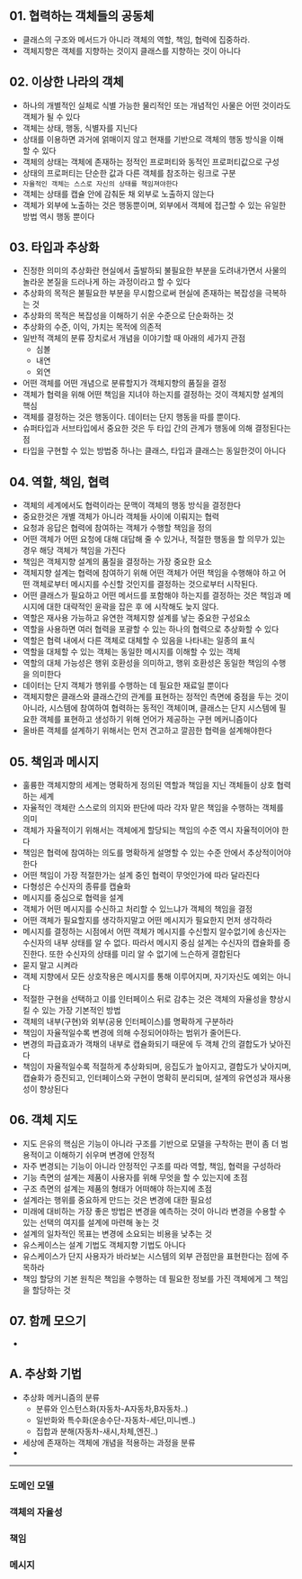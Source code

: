 ## 01. 협력하는 객체들의 공동체
- 클래스의 구조와 메서드가 아니라 객체의 역할, 책임, 협력에 집중하라.
- 객체지향은 객체를 지향하는 것이지 클래스를 지향하는 것이 아니다

## 02. 이상한 나라의 객체
- 하나의 개별적인 실체로 식별 가능한 물리적인 또는 개념적인 사물은 어떤 것이라도 객체가 될 수 있다
- 객체는 상태, 행동, 식별자를 지닌다
- 상태를 이용하면 과거에 얽매이지 않고 현재를 기반으로 객체의 행동 방식을 이해 할 수 있다
- 객체의 상태는 객체에 존재하는 정적인 프로퍼티와 동적인 프로퍼티값으로 구성
- 상태의 프로퍼티는 단순한 값과 다른 객체를 참조하는 링크로 구분
- `자율적인 객체는 스스로 자신의 상태를 책임져야한다`
- 객체는 상태를 캡슐 안에 감춰둔 채 외부로 노출하지 않는다
- 객체가 외부에 노출하는 것은 행동뿐이며, 외부에서 객체에 접근할 수 있는 유일한 방법 역시 행동 뿐이다

## 03. 타입과 추상화
- 진정한 의미의 추상화란 현실에서 출발하되 불필요한 부분을 도려내가면서 사물의 놀라운 본질을 드러나게 하는 과정이라고 할 수 있다
- 추상화의 목적은 불필요한 부분을 무시함으로써 현실에 존재하는 복잡성을 극복하는 것
- 추상화의 목적은 복잡성을 이해하기 쉬운 수준으로 단순화하는 것
- 추상화의 수준, 이익, 가치는 목적에 의존적
- 일반적 객체의 분류 장치로서 개념을 이야기할 때 아래의 세가지 관점
    - 심볼
    - 내연
    - 외연
- 어떤 객체를 어떤 개념으로 분류할지가 객체지향의 품질을 결정
- 객체가 협력을 위해 어떤 책임을 지녀야 하는지를 결정하는 것이 객체지향 설계의 핵심
- 객체를 결정하는 것은 행동이다. 데이터는 단지 행동을 따를 뿐이다.
- 슈퍼타입과 서브타입에서 중요한 것은 두 타입 간의 관계가 행동에 의해 결정된다는 점
- 타입을 구현할 수 있는 방법중 하나는 클래스, 타입과 클래스는 동일한것이 아니다

## 04. 역할, 책임, 협력
- 객체의 세계에서도 협력이라는 문맥이 객체의 행동 방식을 결정한다
- 중요한것은 개별 객체가 아니라 객체들 사이에 이뤄지는 협력
- 요청과 응답은 협력에 참여하는 객체가 수행할 책임을 정의
- 어떤 객체가 어떤 요청에 대해 대답해 줄 수 있거나, 적절한 행동을 할 의무가 있는 경우 해당 객체가 책임을 가진다
- 책임은 객체지향 설계의 품질을 결정하는 가장 중요한 요소
- 객체지향 설계는 협력에 참여하기 위해 어떤 객체가 어떤 책임을 수행해야 하고 어떤 객체로부터 메시지를 수신할 것인지를 결정하는 것으로부터 시작된다.
- 어떤 클래스가 필요하고 어떤 메서드를 포함해야 하는지를 결정하는 것은 책임과 메시지에 대한 대략적인 윤곽을 잡은 후 에 시작해도 늦지 않다.
- 역할은 재사용 가능하고 유연한 객체지향 설계를 낳는 중요한 구성요소
- 역할을 사용하면 여러 협력을 포괄할 수 있는 하나의 협력으로 추상화할 수 있다
- 역할은 협력 내에서 다른 객체로 대체할 수 있음을 나타내는 일종의 표식
- 역할을 대체할 수 있는 객체는 동일한 메시지를 이해할 수 있는 객체
- 역할의 대체 가능성은 행위 호환성을 의미하고, 행위 호환성은 동일한 책임의 수행을 의미한다
- 데이터는 단지 객체가 행위를 수행하는 데 필요한 재료일 뿐이다
- 객체지향은 클래스와 클래스간의 관계를 표현하는 정적인 측면에 중점을 두는 것이 아니라, 시스템에 참여하여 협력하는 동적인 객체이며, 클래스는 단지 시스템에 필요한 객체를 표현하고 생성하기 위해 언어가 제공하는 구현 메커니즘이다
- 올바른 객체를 설계하기 위해서는 먼저 견고하고 깔끔한 협력을 설계해야한다

## 05. 책임과 메시지
- 훌륭한 객체지향의 세계는 명확하게 정의된 역할과 책임을 지닌 객체들이 상호 협력하는 세계
- 자율적인 객체란 스스로의 의지와 판단에 따라 각자 맡은 책임을 수행하는 객체를 의미
- 객체가 자율적이기 위해서는 객체에게 할당되는 책임의 수준 역시 자율적이어야 한다
- 책임은 협력에 참여하는 의도를 명확하게 설명할 수 있는 수준 안에서 추상적이어야 한다
- 어떤 책임이 가장 적절한가는 설계 중인 협력이 무엇인가에 따라 달라진다
- 다형성은 수신자의 종류를 캡슐화
- 메시지를 중심으로 협력을 설계
- 객체가 어떤 메시지를 수신하고 처리할 수 있느냐가 객체의 책임을 결정
- 어떤 객체가 필요할지를 생각하지말고 어떤 메시지가 필요한지 먼저 생각하라
- 메시지를 결정하는 시점에서 어떤 객체가 메시지를 수신할지 알수없기에 송신자는 수신자의 내부 상태를 알 수 없다. 따라서 메시지 중심 설계는 수신자의 캡슐화를 증진한다. 또한 수신자의 상태를 미리 알 수 없기에 느슨하게 결합된다
- 묻지 말고 시켜라
- 객체 지향에서 모든 상호작용은 메시지를 통해 이루어지며, 자기자신도 예외는 아니다
- 적절한 구현을 선택하고 이를 인터페이스 뒤로 감추는 것은 객체의 자율성을 향상시킬 수 있는 가장 기본적인 방법 
- 객체의 내부(구현)와 외부(공용 인터페이스)를 명확하게 구분하라
- 책임이 자율적일수록 변경에 의해 수정되어야하는 범위가 줄어든다.
- 변경의 파급효과가 객채의 내부로 캡슐화되기 때문에 두 객체 간의 결합도가 낮아진다
- 책임이 자율적일수록 적절하게 추상화되며, 응집도가 높아지고, 결합도가 낮아지며, 캡슐화가 증진되고, 인터페이스와 구현이 명확히 분리되며, 설계의 유연성과 재사용성이 향상된다

## 06. 객체 지도
- 지도 은유의 핵심은 기능이 아니라 구조를 기반으로 모델을 구착하는 편이 좀 더 범용적이고 이해하기 쉬우며 변경에 안정적
- 자주 변경되는 기능이 아니라 안정적인 구조를 따라 역할, 책임, 협력을 구성하라
- 기능 측면의 설계는 제품이 사용자를 위해 무엇을 할 수 있는지에 초점
- 구조 측면의 설계는 제품의 형태가 어떠해야 하는지에 초점
- 설계라는 행위를 중요하게 만드는 것은 변경에 대한 필요성
- 미래에 대비하는 가장 좋은 방법은 변경을 예측하는 것이 아니라 변경을 수용할 수 있는 선택의 여지를 설계에 마련해 놓는 것
- 설계의 일차적인 목표는 변경에 소요되는 비용을 낮추는 것
- 유스케이스는 설계 기법도 객체지향 기법도 아니다
- 유스케이스가 단지 사용자가 바라보는 시스템의 외부 관점만을 표현한다는 점에 주목하라
- 책임 할당의 기본 원칙은 책임을 수행하는 데 필요한 정보를 가진 객체에게 그 책임을 할당하는 것

## 07. 함께 모으기
- 

## A. 추상화 기법
- 추상화 메커니즘의 분류
    - 분류와 인스턴스화(자동차-A자동차,B자동차..)
    - 일반화와 특수화(운송수단-자동차-세단,미니벤..)
    - 집합과 분해(자동차-새시,차체,엔진..)
- 세상에 존재하는 객체에 개념을 적용하는 과정을 분류
- 

---
### 도메인 모델
### 객체의 자율성
### 책임
### 메시지
